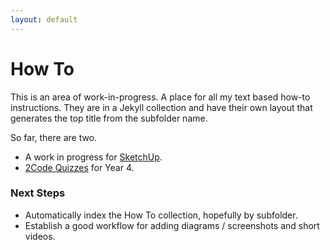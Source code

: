```yaml
---
layout: default
---
```


# How To
This is an area of work-in-progress. A place for all my text based how-to instructions. They are in a Jekyll collection and have their own layout that generates the top title from the subfolder name.

So far, there are two.

* A work in progress for [SketchUp](/howtos/SketchUp/do-a-roof.html).
* [2Code Quizzes](/howtos/2Code/make-a-simple-quiz.html) for Year 4.

### Next Steps

* Automatically index the How To collection, hopefully by subfolder.
* Establish a good workflow for adding diagrams / screenshots and short videos.